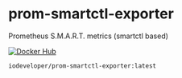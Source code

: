 # prom-smartctl-exporter

Prometheus S.M.A.R.T. metrics (smartctl based)

[![Docker Hub](http://dockeri.co/image/iodeveloper/prom-smartctl-exporter)](https://hub.docker.com/r/iodeveloper/prom-smartctl-exporter)

`iodeveloper/prom-smartctl-exporter:latest`
